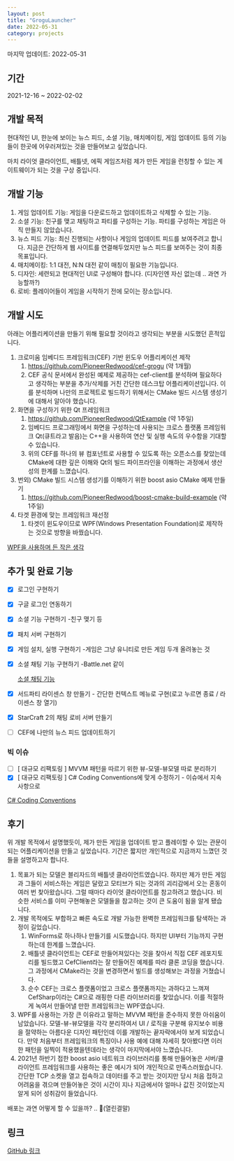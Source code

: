 ```yaml
---
layout: post
title: "GroguLauncher"
date: 2022-05-31
category: projects
---
```


마지막 업데이트: 2022-05-31

## 기간
2021-12-16 ~ 2022-02-02

## 개발 목적

현대적인 UI, 한눈에 보이는 뉴스 피드, 소셜 기능, 매치메이킹, 게임 업데이트 등의 기능들이 한곳에 어우러져있는 것을 만들어보고 싶었습니다. 

마치 라이엇 클라이언트, 배틀넷, 에픽 게임즈처럼 제가 만든 게임을 런칭할 수 있는 게이트웨이가 되는 것을 구상 중입니다. 

## 개발 기능

1. 게임 업데이트 기능: 게임을 다운로드하고 업데이트하고 삭제할 수 있는 기능.
2. 소셜 기능: 친구를 맺고 채팅하고 파티를 구성하는 기능. 파티를 구성하는 게임은 아직 만들지 않았습니다.
3. 뉴스 피드 기능: 최신 진행되는 사항이나 게임의 업데이트 피드를 보여주려고 합니다. 지금은 간단하게 웹 사이트를 연결해두었지만 뉴스 피드를 보여주는 것이 최종 목표입니다.
4. 매치메이킹: 1:1 대전, N:N 대전 같이 매칭이 필요한 기능입니다. 
5. 디자인: 세련되고 현대적인 UI로 구성해야 합니다. (디자인엔 자신 없는데 .. 과연 가능할까?)
6. 로비: 플레이어들이 게임을 시작하기 전에 모이는 장소입니다. 

## 개발 시도

아래는 어플리케이션을 만들기 위해 필요할 것이라고 생각되는 부분을 시도했던 흔적입니다. 

1. 크로미움 임베디드 프레임워크(CEF) 기반 윈도우 어플리케이션 제작 
    1. https://github.com/PioneerRedwood/cef-grogu (약 1개월)
    2. CEF 공식 문서에서 완성된 예제로 제공하는 cef-client를 분석하며 필요하다고 생각하는 부분을 추가/삭제를 거친 간단한 데스크탑 어플리케이션입니다. 이를 분석하며 나만의 프로젝트로 빌드하기 위해서는 CMake 빌드 시스템 생성기에 대해서 알아야 했습니다.
2. 화면을 구성하기 위한 Qt 프레임워크
    1. https://github.com/PioneerRedwood/QtExample (약 1주일)
    2. 임베디드 프로그래밍에서 화면을 구성하는데 사용되는 크로스 플랫폼 프레임워크 Qt(큐트라고 발음)는 C++을 사용하여 연산 및 실행 속도의 우수함을 기대할 수 있습니다. 
    3. 위의 CEF를 하나의 뷰 컴포넌트로 사용할 수 있도록 하는 오픈소스를 찾았는데 CMake에 대한 깊은 이해와 Qt의 빌드 파이프라인을 이해하는 과정에서 생산성의 한계를 느꼈습니다.
3. 번외) CMake 빌드 시스템 생성기를 이해하기 위한 boost asio CMake 예제 만들기
    1. https://github.com/PioneerRedwood/boost-cmake-build-example (약 1주일)
4. 타겟 환경에 맞는 프레임워크 재선정
    1. 타겟이 윈도우이므로 WPF(Windows Presentation Foundation)로 제작하는 것으로 방향을 바꿨습니다. 

[WPF을 사용하며 든 작은 생각](https://www.notion.so/WPF-0b972d76d66f4f6da4f1a602c1f458df?pvs=21)

## 추가 및 완료 기능

- [x]  로그인 구현하기
- [x]  구글 로그인 연동하기
- [x]  소셜 기능 구현하기 -친구 맺기 등
- [x]  패치 서버 구현하기
- [x]  게임 설치, 실행 구현하기 -게임은 그냥 유니티로 만든 게임 두개 올려놓는 것
- [x]  소셜 채팅 기능 구현하기 -Battle.net 같이
    
    [소셜 채팅 기능](https://www.notion.so/dd4386da345548c393f48e017dfce5a4?pvs=21)
    
- [x]  서드파티 라이센스 창 만들기 - 간단한 컨텍스트 메뉴로 구현(로고 누르면 종료 / 라이센스 창 열기)
- [x]  StarCraft 2의 채팅 로비 서버 만들기
- [ ]  CEF에 나만의 뉴스 피드 업데이트하기

### 빅 이슈

- [ ]  [ 대규모 리팩토링 ] MVVM 패턴을 따르기 위한 뷰-모델-뷰모델 따로 분리하기
- [x]  [ 대규모 리팩토링 ] C# Coding Conventions에 맞게 수정하기 - 이슈에서 지속 사항으로

[C# Coding Conventions](https://docs.microsoft.com/en-us/dotnet/csharp/fundamentals/coding-style/coding-conventions)

## 후기

위 개발 목적에서 설명했듯이, 제가 만든 게임을 업데이트 받고 플레이할 수 있는 관문이 되는 어플리케이션을 만들고 싶었습니다. 기간은 짧지만 개인적으로 지금까지 느꼈던 것들을 설명하고자 합니다.

1. 목표가 되는 모델은 블리자드의 배틀넷 클라이언트였습니다.  하지만 제가 만든 게임과 그들이 서비스하는 게임은 달랐고 모티브가 되는 것과의 괴리감에서 오는 혼동이 여러 번 찾아왔습니다. 그럴 때마다 라이엇 클라이언트를 참고하려고 했습니다. 비슷한 서비스를 이미 구현해놓은 모델들을 참고하는 것이 큰 도움이 됨을 알게 됐습니다.
2. 개발 목적에도 부합하고 빠른 속도로 개발 가능한 완벽한 프레임워크를 탐색하는 과정이 길었습니다. 
    1. WinForms로 하나하나 만들기를 시도했습니다. 하지만 UI부터 기능까지 구현하는데 한계를 느꼈습니다.
    2. 배틀넷 클라이언트는 CEF로 만들어져있다는 것을 찾아서 직접 CEF 레포지토리를 빌드했고 CefClient라는 잘 만들어진 예제를 따라 클론 코딩을 했습니다. 그 과정에서 CMake라는 것을 변경하면서 빌드를 생성해보는 과정을 거쳤습니다. 
    3. 순수 CEF는 크로스 플랫폼이었고 크로스 플랫폼까지는 과하다고 느껴져 CefSharp이라는 C#으로 래핑한 다른 라이브러리를 찾았습니다. 이를 적절하게 녹여서 만들어낼 만한 프레임워크는 WPF였습니다.
3. WPF를 사용하는 가장 큰 이유라고 말하는 MVVM 패턴을 준수하지 못한 아쉬움이 남았습니다. 모델-뷰-뷰모델을 각각 분리하여서 UI / 로직을 구분해 유지보수 비용을 절약하는 아름다운 디자인 패턴인데 이를 개발하는 끝자락에서야 보게 되었습니다. 만약 처음부터 프레임워크의 특징이나 사용 예에 대해 자세히 찾아봤다면 이러한 패턴을 일찍이 적용했을텐데라는 생각이 마지막에서야 느꼈습니다.
4. 2021년 하반기 접한 boost asio 네트워크 라이브러리를 통해 만들어놓은 서버/클라이언트 프레임워크를 사용하는 좋은 예시가 되어 개인적으로 만족스러웠습니다. 간단한 TCP 소켓을 열고 접속하고 데이터를 주고 받는 것이지만 당시 처음 접하고 어려움을 겪으며 만들어놓은 것이 시간이 지나 지금에서야 얼마나 값진 것이었는지 알게 되어 성취감이 들었습니다.

배포는 과연 어떻게 할 수 있을까? .. 🤠(열린결말) 

## 링크
[GitHub 링크](https://github.com/PioneerRedwood/GameLauncherWPF/tree/master/GroguLauncher)


